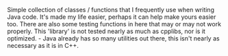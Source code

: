 Simple collection of classes / functions that I frequently use when writing Java code. It's made my life easier, perhaps it can help make yours easier too.
There are also some testing functions in here that may or may not work properly.
This 'library' is not tested nearly as much as cpplibs, nor is it optimized.
    - Java already has so many utilities out there, this isn't nearly as necessary
    as it is in C++. 